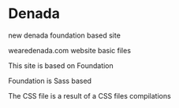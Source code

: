 Denada
======

new denada foundation based site

wearedenada.com website basic files

This site is based on Foundation

Foundation is Sass based

The CSS file is a result of a CSS files compilations

